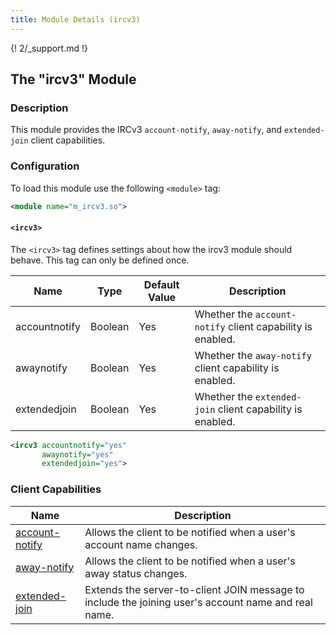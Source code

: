 ```yaml
---
title: Module Details (ircv3)
---
```


{! 2/_support.md !}

## The "ircv3" Module

### Description

This module provides the IRCv3 `account-notify`, `away-notify`, and `extended-join` client capabilities.

### Configuration

To load this module use the following `<module>` tag:

```xml
<module name="m_ircv3.so">
```

#### `<ircv3>`

The `<ircv3>` tag defines settings about how the ircv3 module should behave. This tag can only be defined once.

Name          | Type    | Default Value | Description
------------- | ------- | ------------- | -----------
accountnotify | Boolean | Yes           | Whether the `account-notify` client capability is enabled.
awaynotify    | Boolean | Yes           | Whether the `away-notify` client capability is enabled.
extendedjoin  | Boolean | Yes           | Whether the `extended-join` client capability is enabled.

```xml
<ircv3 accountnotify="yes"
       awaynotify="yes"
       extendedjoin="yes">
```

### Client Capabilities

Name                                                                         | Description
---------------------------------------------------------------------------- | -----------
[account-notify](https://ircv3.net/specs/extensions/account-notify-3.1.html) | Allows the client to be notified when a user's account name changes.
[away-notify](https://ircv3.net/specs/extensions/away-notify-3.1.html)       | Allows the client to be notified when a user's away status changes.
[extended-join](https://ircv3.net/specs/extensions/extended-join-3.1.html)   | Extends the server-to-client JOIN message to include the joining user's account name and real name.
